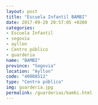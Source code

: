 ```yaml
---
layout: post
title: "Escuela Infantil BAMBI"
date: 2017-09-20 20:57:05 +0200
categories:
- Escuela Infantil
- segovia
- ayllon
- Centro público
- guarderia
name: "BAMBI"
province: "Segovia"
location: "Ayllon"
code: "40008512"
type: "Centro público"
img: guarderia.jpg
permalink: /guarderias/bambi.html
---
```

